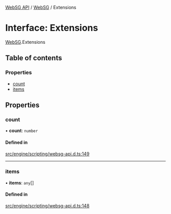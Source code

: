 [WebSG API](../README.md) / [WebSG](../modules/WebSG.md) / Extensions

# Interface: Extensions

[WebSG](../modules/WebSG.md).Extensions

## Table of contents

### Properties

- [count](WebSG.Extensions.md#count)
- [items](WebSG.Extensions.md#items)

## Properties

### count

• **count**: `number`

#### Defined in

[src/engine/scripting/websg-api.d.ts:149](https://github.com/thirdroom/thirdroom/blob/3d97b348/src/engine/scripting/websg-api.d.ts#L149)

___

### items

• **items**: `any`[]

#### Defined in

[src/engine/scripting/websg-api.d.ts:148](https://github.com/thirdroom/thirdroom/blob/3d97b348/src/engine/scripting/websg-api.d.ts#L148)
